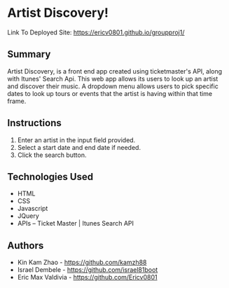 # Artist Discovery!

Link To Deployed Site: https://ericv0801.github.io/groupproj1/ 
## Summary

Artist Discovery, is a front end app created using ticketmaster's API, along with Itunes' Search Api. This web app allows its users to look up an artist and discover their music. A dropdown menu allows users to pick specific dates to look up tours or events that the artist is having within that time frame.

## Instructions

1. Enter an artist in the input field provided.
2. Select a start date and end date if needed.
3. Click the search button.

## Technologies Used

- HTML
- CSS
- Javascript
- JQuery
- APIs – Ticket Master | Itunes Search API
 
 
 

## Authors

- Kin Kam Zhao - https://github.com/kamzh88
- Israel Dembele - https://github.com/israel81boot
- Eric Max Valdivia - https://github.com/Ericv0801

